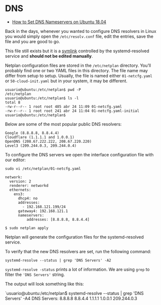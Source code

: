 # DNS


* [How to Set DNS Nameservers on Ubuntu 18.04](https://linuxize.com/post/how-to-set-dns-nameservers-on-ubuntu-18-04/)

Back in the days, whenever you wanted to configure DNS resolvers in Linux you would simply open the `/etc/resolv.conf` file, edit the entries, save the file and you are good to go. 

This file still exists but it is a [symlink](https://linuxize.com/post/how-to-create-symbolic-links-in-linux-using-the-ln-command/) controlled by the systemd-resolved service and **should not be edited manually**.

Netplan configuration files are stored in the `/etc/netplan` directory. You’ll probably find one or two YAML files in this directory. The file name may differ from setup to setup. Usually, the file is named either `01-netcfg.yaml` or `50-cloud-init.yaml` but in your system, it may be different.

```
usuario@ubuntu:/etc/netplan$ pwd -P
/etc/netplan
usuario@ubuntu:/etc/netplan$ ls -l
total 8
-rw-r--r-- 1 root root 485 abr 24 11:09 01-netcfg.yaml
-rw-r--r-- 1 root root 241 abr 24 11:04 01-netcfg.yaml-initial
usuario@ubuntu:/etc/netplan$
```

Below are some of the most popular public DNS resolvers:

```
Google (8.8.8.8, 8.8.4.4)
Cloudflare (1.1.1.1 and 1.0.0.1)
OpenDNS (208.67.222.222, 208.67.220.220)
Level3 (209.244.0.3, 209.244.0.4)
```

To configure the DNS servers we open the interface configuration file with our editor:

```
sudo vi /etc/netplan/01-netcfg.yaml
```

```
network:
  version: 2
  renderer: networkd
  ethernets:
    ens3:
      dhcp4: no
      addresses:
        - 192.168.121.199/24
      gateway4: 192.168.121.1
      nameservers:
          addresses: [8.8.8.8, 8.8.4.4]
```

```
$ sudo netplan apply
```

Netplan will generate the configuration files for the systemd-resolved service.

To verify that the new DNS resolvers are set, run the following command:

```
systemd-resolve --status | grep 'DNS Servers' -A2
```

`systemd-resolve -status` prints a lot of information.
We are using `grep` to filter the `'DNS Servers'` string. 

The output will look something like this:

`usuario@ubuntu:/etc/netplan$ systemd-resolve --status | grep 'DNS Servers' -A4
         DNS Servers: 8.8.8.8
                      8.8.4.4
                      1.1.1.1
                      1.0.0.1
                      209.244.0.3
```
